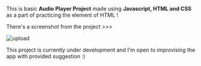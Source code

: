 This is basic <b>Audio Player Project</b> made using <b>Javascript, HTML and CSS</b> as a part of practicing the <b><audio></b> element of HTML !

There's a screenshot from the project >>>

![upload](https://user-images.githubusercontent.com/68563695/214396033-db1cc30e-54e9-4d12-9765-ffec08769951.png)

This project is currently under development and I'm open to improvising the app with provided suggestion :)

